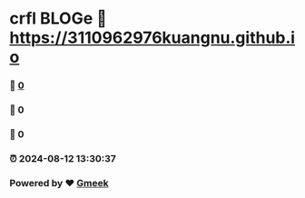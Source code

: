 # crfl BLOGe :link: https://3110962976kuangnu.github.io 
### :page_facing_up: [0](https://3110962976kuangnu.github.io/tag.html) 
### :speech_balloon: 0 
### :hibiscus: 0 
### :alarm_clock: 2024-08-12 13:30:37 
### Powered by :heart: [Gmeek](https://github.com/Meekdai/Gmeek)

